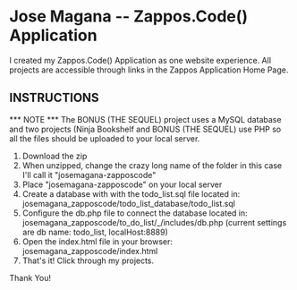 Jose Magana -- Zappos.Code() Application
========================================

I created my Zappos.Code() Application as one website experience. All projects are accessible  through links in the Zappos Application Home Page. 

## INSTRUCTIONS

*** NOTE ***
The BONUS (THE SEQUEL) project uses a MySQL database and two projects (Ninja Bookshelf and BONUS (THE SEQUEL) use PHP so all the files should be uploaded to your local server.

1. Download the zip
1. When unzipped, change the crazy long name of the folder in this case I'll call it "josemagana-zapposcode"
1. Place "josemagana-zapposcode" on your local server
1. Create a database with with the todo_list.sql file located in: josemagana_zapposcode/todo_list_database/todo_list.sql
1. Configure the db.php file to connect the database located in: josemagana_zapposcode/to_do_list/_/includes/db.php (current settings are db name: todo_list, localHost:8889)
1. Open the index.html file in your browser: josemagana_zapposcode/index.html
1. That's it! Click through my projects.

Thank You!